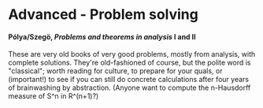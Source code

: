# Advanced - Problem solving

#### Pólya/Szegö, *Problems and theorems in analysis* I and II

These are very old books of very good problems, mostly from analysis, with complete solutions.
They're old-fashioned of course, but the polite word is "classical"; worth reading for culture,
to prepare for your quals, or (important!) to see if you can still do concrete calculations
after four years of brainwashing by abstraction.  (Anyone want to compute the n-Hausdorff
measure of S^n in R^(n+1)?)
